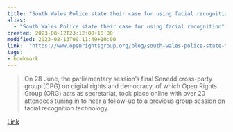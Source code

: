 ```yaml
---
title: "South Wales Police state their case for using facial recognition"
alias:
  - "South Wales Police state their case for using facial recognition"
created: 2023-08-12T23:12:00+10:00
modified: 2023-08-13T00:11:49+10:00
link:  "https://www.openrightsgroup.org/blog/south-wales-police-state-their-case-for-using-facial-recognition/"
tags:
- bookmark
---
```


> On 28 June, the parliamentary session’s final Senedd cross-party group (CPG) on digital rights and democracy, of which Open Rights Group (ORG) acts as secretariat, took place online with over 20 attendees tuning in to hear a follow-up to a previous group session on facial recognition technology.

[Link](https://www.openrightsgroup.org/blog/south-wales-police-state-their-case-for-using-facial-recognition/)

